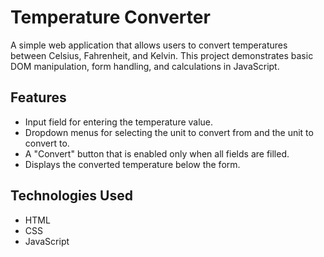 # Temperature Converter

A simple web application that allows users to convert temperatures between Celsius, Fahrenheit, and Kelvin. This project demonstrates basic DOM manipulation, form handling, and calculations in JavaScript.

## Features

- Input field for entering the temperature value.
- Dropdown menus for selecting the unit to convert from and the unit to convert to.
- A "Convert" button that is enabled only when all fields are filled.
- Displays the converted temperature below the form.

## Technologies Used

- HTML
- CSS
- JavaScript

